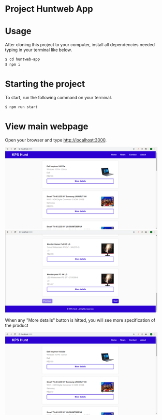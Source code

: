 # Project Huntweb App

# Usage

After cloning this project to your computer, install all dependencies needed typing in your terminal like below.

```sh
$ cd huntweb-app
$ npm i
```


# Starting the project

To start, run the following command on your terminal.

```sh
$ npm run start
```


# View main webpage

Open your browser and type [http://localhost:3000](http://localhost:3000).

<img src="https://github.com/eltonlazzarin/huntweb-app/blob/master/src/images/toppage.png">

<img src="https://github.com/eltonlazzarin/huntweb-app/blob/master/src/images/footerpage.png">


When any "More details" button is hitted, you will see more specification of the product

<img src="https://github.com/eltonlazzarin/huntweb-app/blob/master/src/images/toppage.png">

